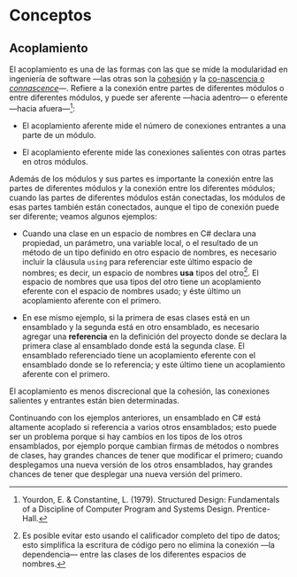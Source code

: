 # Conceptos

## Acoplamiento

El acoplamiento es una de las formas con las que se mide la modularidad en
ingeniería de software —las otras son la [cohesión](./4_Cohesion.md) y la
[co-nascencia o *connascence*](./4_Connascence.md)—. Refiere a la conexión
entre partes de diferentes módulos o entre diferentes módulos, y puede ser
aferente —hacia adentro— o eferente —hacia afuera—[^1]:

* El acoplamiento aferente mide el número de conexiones entrantes a una parte de
un módulo.

* El acoplamiento eferente mide las conexiones salientes con otras partes en
  otros módulos.

Además de los módulos y sus partes es importante la conexión entre las partes de
diferentes módulos y la conexión entre los diferentes módulos; cuando las partes
de diferentes módulos están conectadas, los módulos de esas partes también están
conectados, aunque el tipo de conexión puede ser diferente; veamos algunos
ejemplos:

* Cuando una clase en un espacio de nombres en C# declara una propiedad, un
  parámetro, una variable local, o el resultado de un método de un tipo definido
  en otro espacio de nombres, es necesario incluir la cláusula `using` para
  referenciar este último espacio de nombres; es decir, un espacio de nombres
  **usa** tipos del otro[^2]. El espacio de nombres que usa tipos del otro tiene
  un acoplamiento eferente con el espacio de nombres usado; y éste último un
  acoplamiento aferente con el primero.

* En ese mismo ejemplo, si la primera de esas clases está en un ensamblado y la
  segunda está en otro ensamblado, es necesario agregar una **referencia** en la
  definición del proyecto donde se declara la primera clase al ensamblado donde
  está la segunda clase. El ensamblado referenciado tiene un acoplamiento
  eferente con el ensamblado donde se lo referencia; y este último tiene un
  acoplamiento aferente con el primero.

El acoplamiento es menos discrecional que la cohesión, las conexiones salientes
y entrantes están bien determinadas.

Continuando con los ejemplos anteriores, un ensamblado en C# está altamente
acoplado si referencia a varios otros ensamblados; esto puede ser un problema
porque si hay cambios en los tipos de los otros ensamblados, por ejemplo porque
cambian firmas de métodos o nombres de clases, hay grandes chances de tener que
modificar el primero; cuando desplegamos una nueva versión de los otros
ensamblados, hay grandes chances de tener que desplegar una nueva versión del
primero.

[^1]: Yourdon, E. & Constantine, L. (1979). Structured Design: Fundamentals of a
    Discipline of Computer Program and Systems Design. Prentice-Hall.
[^2]: Es posible evitar esto usando el calificador completo del tipo de datos;
    esto simplifica la escritura de código pero no elimina la conexión —la
    dependencia— entre las clases de los diferentes espacios de nombres.

